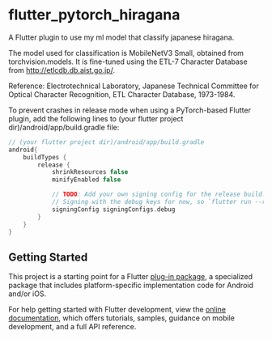 # flutter_pytorch_hiragana

A Flutter plugin to use my ml model that classify japanese hiragana.

The model used for classification is MobileNetV3 Small, obtained from torchvision.models. It is fine-tuned using the ETL-7 Character Database from http://etlcdb.db.aist.go.jp/.

Reference:
Electrotechnical Laboratory, Japanese Technical Committee for Optical Character Recognition, ETL Character Database, 1973-1984.

To prevent crashes in release mode when using a PyTorch-based Flutter plugin, add the following lines to (your flutter project dir)/android/app/build.gradle file:

```gradle
// (your flutter project dir)/android/app/build.gradle
android{
    buildTypes {
        release {
            shrinkResources false
            minifyEnabled false

            // TODO: Add your own signing config for the release build.
            // Signing with the debug keys for now, so `flutter run --release` works.
            signingConfig signingConfigs.debug
        }
    }
}
```

## Getting Started

This project is a starting point for a Flutter
[plug-in package](https://flutter.dev/developing-packages/),
a specialized package that includes platform-specific implementation code for
Android and/or iOS.

For help getting started with Flutter development, view the
[online documentation](https://flutter.dev/docs), which offers tutorials,
samples, guidance on mobile development, and a full API reference.
